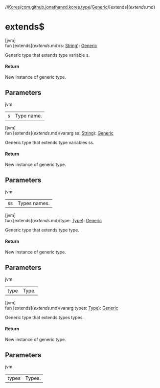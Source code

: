 //[Kores](../../../index.md)/[com.github.jonathanxd.kores.type](../index.md)/[Generic](index.md)/[extends$](extends$.md)

# extends$

[jvm]\
fun [extends$](extends$.md)(s: [String](https://kotlinlang.org/api/latest/jvm/stdlib/kotlin/-string/index.html)): [Generic](index.md)

Generic type that extends type variable s.

#### Return

New instance of generic type.

## Parameters

jvm

| | |
|---|---|
| s | Type name. |

[jvm]\
fun [extends$](extends$.md)(vararg ss: [String](https://kotlinlang.org/api/latest/jvm/stdlib/kotlin/-string/index.html)): [Generic](index.md)

Generic type that extends type variables ss.

#### Return

New instance of generic type.

## Parameters

jvm

| | |
|---|---|
| ss | Types names. |

[jvm]\
fun [extends$](extends$.md)(type: [Type](https://docs.oracle.com/javase/8/docs/api/java/lang/reflect/Type.html)): [Generic](index.md)

Generic type that extends type type.

#### Return

New instance of generic type.

## Parameters

jvm

| | |
|---|---|
| type | Type. |

[jvm]\
fun [extends$](extends$.md)(vararg types: [Type](https://docs.oracle.com/javase/8/docs/api/java/lang/reflect/Type.html)): [Generic](index.md)

Generic type that extends types types.

#### Return

New instance of generic type.

## Parameters

jvm

| | |
|---|---|
| types | Types. |
